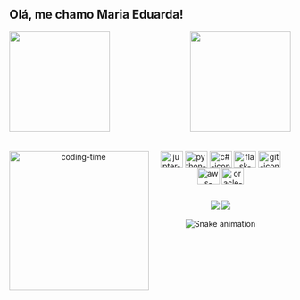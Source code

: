 ## Olá, me chamo Maria Eduarda!

<div>
  
  <img  height="180em" src="https://github-readme-stats.vercel.app/api?username=mariachiquezi&show_icons=true&theme=merko&include_all_commits=true&count_private=true"/>
  <img align="right" height="180em" src="https://github-readme-stats.vercel.app/api/top-langs/?username=mariachiquezi&layout=compact&langs_count=16&theme=merko"/>
</div>
<br>

<div  align="center"> 
  <div style="display: inline_block"><br>
    <img align="left" height="250" alt="coding-time" src="https://cdn.discordapp.com/attachments/880246338514747424/1156671734666252388/Untitled_Made_with_FlexClip_1.gif?ex=6515d1ff&is=6514807f&hm=2d8ef14d539076549724240c4d9c45201350a596ec5705867c9f833e8d0ada5f">
    <img align="center" height="30" width="40" alt="jupter-icon"  
       src="https://cdn.jsdelivr.net/gh/devicons/devicon/icons/jupyter/jupyter-original.svg" />
    <img align="center" height="30" width="40" alt="python-icon"
       src="https://cdn.jsdelivr.net/gh/devicons/devicon/icons/python/python-original.svg" />
    <img align="center" height="30" width="40" alt="c#-icon" 
      src="https://cdn.jsdelivr.net/gh/devicons/devicon/icons/csharp/csharp-original.svg" /> 
    <img align="center" height="30" width="40" alt="flask-icon" 
      src="https://cdn.jsdelivr.net/gh/devicons/devicon/icons/flask/flask-original-wordmark.svg" />
    <img align="center" height="30" width="40" alt="git-icon" 
      src="https://cdn.jsdelivr.net/gh/devicons/devicon/icons/git/git-original.svg" />
    <img align="center" height="30" width="40" alt="aws-icon"  src="https://cdn.jsdelivr.net/gh/devicons/devicon/icons/amazonwebservices/amazonwebservices-original-wordmark.svg" />
    <img align="center" height="30" width="40" alt="oracle-icon" 
    src="https://cdn.jsdelivr.net/gh/devicons/devicon/icons/oracle/oracle-original.svg" />
   </div>
    
  ## 
  
  <div> 
  <a href = "mailto:dudachiquezi@gmail.com"><img src="https://img.shields.io/badge/-Gmail-%23333?style=for-the-badge&logo=gmail&logoColor=white" target="_blank"></a>
  <a href="https://www.linkedin.com/in/maria-eduarda-chiquezi/" target="_blank"><img src="https://img.shields.io/badge/-LinkedIn-%230077B5?style=for-the-badge&logo=linkedin&logoColor=white" target="_blank"></a> 
  
</div>
  
![Snake animation](https://https://github.com/mariachiquezi/blob/output/github-contribution-grid-snake.svg)
